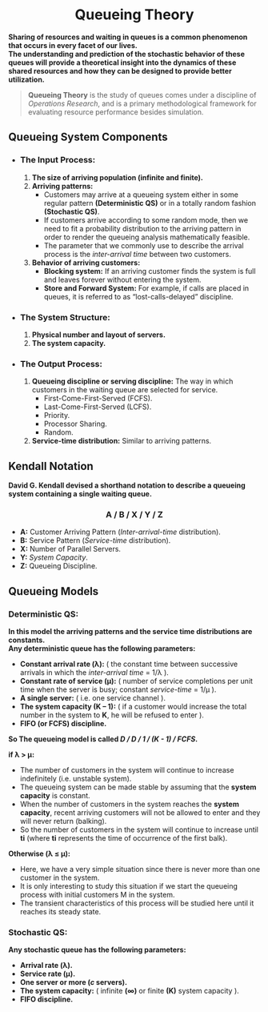 <h1 align = "center">Queueing Theory</h1>

**Sharing of resources and waiting in queues is a common phenomenon that occurs in every facet of our lives.<br>
The understanding and prediction of the stochastic behavior of these queues will provide a theoretical insight into the dynamics of these shared resources and how they can be designed to provide better utilization.<br>**

> **Queueing Theory** is the study of queues comes under a discipline of *Operations Research*, and is a primary methodological framework for evaluating resource performance besides simulation.

## Queueing System Components
- ### The Input Process:
  1. **The size of arriving population (infinite and finite).**
  2. **Arriving patterns:**
     * Customers may arrive at a queueing system either in some regular pattern **(Deterministic QS)** or in a totally random fashion **(Stochastic QS)**.
     * If customers arrive according to some random mode, then we need to fit a probability distribution to the arriving pattern in order to render the queueing analysis mathematically feasible.
     * The parameter that we commonly use to describe the arrival process is the *inter-arrival time* between two customers.
  3. **Behavior of arriving customers:**
     * **Blocking system:** If an arriving customer finds the system is full and leaves forever without entering the system.
     * **Store and Forward System:** For example, if calls are placed in queues, it is referred to as “lost-calls-delayed” discipline.
- ### The System Structure:
  1. **Physical number and layout of servers.**
  2. **The system capacity.**
- ### The Output Process:
  1. **Queueing discipline or serving discipline:** The way in which customers in the waiting queue are selected for service.
     * First-Come-First-Served (FCFS). 
     * Last-Come-First-Served (LCFS).
     * Priority.
     * Processor Sharing.
     * Random.
  2. **Service-time distribution:** Similar to arriving patterns.
## Kendall Notation
**David G. Kendall devised a shorthand notation to describe a queueing system containing a single waiting queue.**
<h3 align = "center">A / B / X / Y / Z</h3>

- **A:** Customer Arriving Pattern (*Inter-arrival-time* distribution).
- **B:** Service Pattern (*Service-time* distribution).
- **X:** Number of Parallel Servers.
- **Y:** *System Capacity*.
- **Z:** Queueing Discipline.
## Queueing Models
### Deterministic QS:
**In this model the arriving patterns and the service time distributions are constants.<br>
Any deterministic queue has the following parameters:**
- **Constant arrival rate (λ):** ( the constant time between successive arrivals in which the *inter-arrival time* = 1/λ ).
- **Constant rate of service (μ):** ( number of service completions per unit time when the server is busy; constant *service-time* = 1/μ ).
- **A single server:** ( i.e. one service channel ).
- **The system capacity (K – 1):** ( if a customer would increase the total number in the system to **K**, he will be refused to enter ).
- **FIFO (or FCFS) discipline.**

**So The queueing model is called _D / D / 1 / (K - 1) / FCFS_.**

**if λ > μ:**
- The number of customers in the system will continue to increase indefinitely (i.e. unstable system).
- The queueing system can be made stable by assuming that the **system capacity** is constant.
- When the number of customers in the system reaches the **system capacity**, recent arriving customers will not be allowed to enter and they will never return (balking).
- So the number of customers in the system will continue to increase until **ti** (where **ti** represents the time of occurrence of the first balk).

**Otherwise (λ ≤ μ):**
- Here, we have a very simple situation since there is never more than one customer in the system.
- It is only interesting to study this situation if we start the queueing process with initial customers M in the system.
- The transient characteristics of this process will be studied here until it reaches its steady state.
### Stochastic QS:
**Any stochastic queue has the following parameters:**
- **Arrival rate (λ).**
- **Service rate (μ).**
- **One server or more (_c_ servers).**
- **The system capacity:** ( infinite **(∞)** or finite **(K)** system capacity ).
- **FIFO discipline.**
